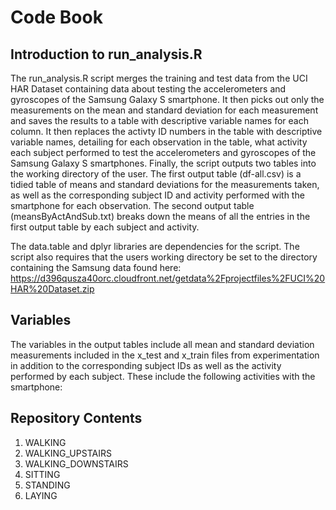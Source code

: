 
# Code Book
## Introduction to run_analysis.R
   The run_analysis.R script merges the training and test data from the UCI HAR Dataset containing data about testing the accelerometers and gyroscopes of the Samsung Galaxy S smartphone.  It then picks out only the measurements on the mean and standard deviation for each measurement and saves the results to a table with descriptive variable names for each column.  It then replaces the activty ID numbers in the table with descriptive variable names, detailing for each observation in the table, what activity each subject performed to test the accelerometers and gyroscopes of the Samsung Galaxy S smartphones. Finally, the script outputs two tables into the working directory of the user. The first output table (df-all.csv) is a tidied table of means and standard deviations for the measurements taken, as well as the corresponding subject ID and activity performed with the smartphone for each observation. The second output table (meansByActAndSub.txt) breaks down the means of all the entries in the first output table by each subject and activity.
   
   The data.table and dplyr libraries are dependencies for the script. The script also requires that the users working directory be set to the directory containing the Samsung data found here: https://d396qusza40orc.cloudfront.net/getdata%2Fprojectfiles%2FUCI%20HAR%20Dataset.zip 
## Variables
  The variables in the output tables include all mean and standard deviation measurements included in the x_test and x_train files from experimentation in addition to the corresponding subject IDs as well as the activity performed by each subject.  These include the following activities with the smartphone:
 
## Repository Contents

1. WALKING
2. WALKING_UPSTAIRS
3. WALKING_DOWNSTAIRS
4. SITTING
5. STANDING
6. LAYING
  



